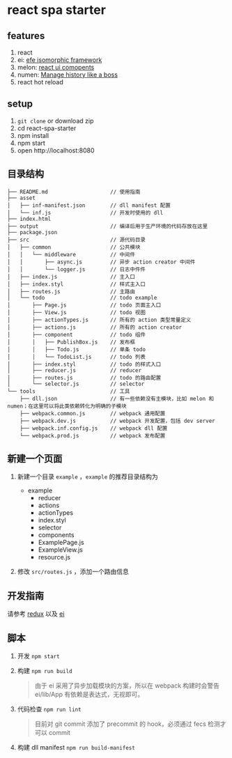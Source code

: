 # react spa starter

## features

1. react
2. ei: [efe isomorphic framework](https://github.com/jinzhubaofu/ei)
3. melon: [react ui comopents](https://github.com/react-melon/melon)
4. numen: [Manage history like a boss](https://github.com/jinzhubaofu/numen)
5. react hot reload

## setup

1. `git clone` or download zip
2. cd react-spa-starter
3. npm install
4. npm start
5. open http://localhost:8080

## 目录结构

```
├── README.md                    // 使用指南
├── asset
│   ├── inf-manifest.json        // dll manifest 配置
│   └── inf.js                   // 开发时使用的 dll
├── index.html
├── output                       // 编译后用于生产环境的代码存放在这里
├── package.json
├── src                          // 源代码目录
│   ├── common                   // 公共模块
│   │   └── middleware           // 中间件
│   │       ├── async.js         // 异步 action creator 中间件
│   │       └── logger.js        // 日志中件件
│   ├── index.js                 // 主入口
│   ├── index.styl               // 样式主入口
│   ├── routes.js                // 主路由
│   └── todo                     // todo example
│       ├── Page.js              // todo 页面主入口
│       ├── View.js              // todo 视图
│       ├── actionTypes.js       // 所有的 action 类型常量定义
│       ├── actions.js           // 所有的 action creator
│       ├── component            // todo 组件
│       │   ├── PublishBox.js    // 发布框
│       │   ├── Todo.js          // 单条 todo
│       │   └── TodoList.js      // todo 列表
│       ├── index.styl           // todo 的样式入口
│       ├── reducer.js           // reducer
│       ├── routes.js            // todo 的路由配置
│       └── selector.js          // selector
└── tools                        // 工具
    ├── dll.json                 // 有一些依赖没有主模块，比如 melon 和 numen；在这里可以将此类依赖转化为明确的子模块
    ├── webpack.common.js        // webpack 通用配置
    ├── webpack.dev.js           // webpack 开发配置，包括 dev server
    ├── webpack.inf.config.js    // webpack dll 配置
    └── webpack.prod.js          // webpack 发布配置
```

## 新建一个页面

1. 新建一个目录 `example` ，`example` 的推荐目录结构为

    * example
        * reducer
        * actions
        * actionTypes
        * index.styl
        * selector
        * components
        * ExamplePage.js
        * ExampleView.js
        * resource.js

2. 修改 `src/routes.js` ，添加一个路由信息

## 开发指南

请参考 [redux](http://redux.js.org/docs/introduction/) 以及 [ei](https://github.com/jinzhubaofu/ei#efe-isomorphic-framework)


## 脚本

1. 开发 `npm start`
2. 构建 `npm run build`

    > 由于 ei 采用了异步加载模块的方案，所以在 webpack 构建时会警告 ei/lib/App 有依赖是表达式，无视即可。

3. 代码检查 `npm run lint`

    > 目前对 git commit 添加了 precommit 的 hook，必须通过 fecs 检测才可以 commit

4. 构建 dll manifest `npm run build-manifest`
